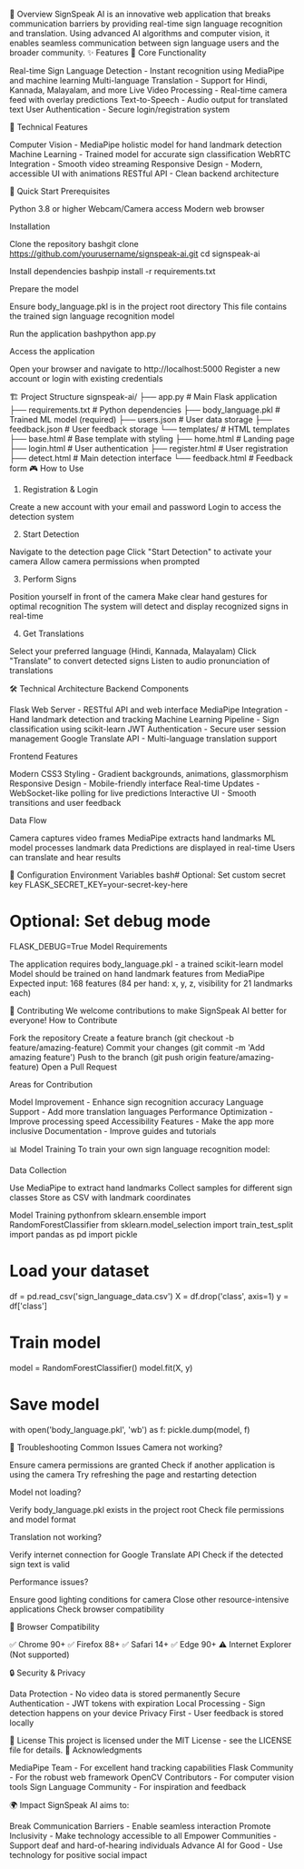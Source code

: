 🌟 Overview
SignSpeak AI is an innovative web application that breaks communication barriers by providing real-time sign language recognition and translation. Using advanced AI algorithms and computer vision, it enables seamless communication between sign language users and the broader community.
✨ Features
🎯 Core Functionality

Real-time Sign Language Detection - Instant recognition using MediaPipe and machine learning
Multi-language Translation - Support for Hindi, Kannada, Malayalam, and more
Live Video Processing - Real-time camera feed with overlay predictions
Text-to-Speech - Audio output for translated text
User Authentication - Secure login/registration system

🔧 Technical Features

Computer Vision - MediaPipe holistic model for hand landmark detection
Machine Learning - Trained model for accurate sign classification
WebRTC Integration - Smooth video streaming
Responsive Design - Modern, accessible UI with animations
RESTful API - Clean backend architecture

🚀 Quick Start
Prerequisites

Python 3.8 or higher
Webcam/Camera access
Modern web browser

Installation

Clone the repository
bashgit clone https://github.com/yourusername/signspeak-ai.git
cd signspeak-ai

Install dependencies
bashpip install -r requirements.txt

Prepare the model

Ensure body_language.pkl is in the project root directory
This file contains the trained sign language recognition model


Run the application
bashpython app.py

Access the application

Open your browser and navigate to http://localhost:5000
Register a new account or login with existing credentials



🏗️ Project Structure
signspeak-ai/
├── app.py                 # Main Flask application
├── requirements.txt       # Python dependencies
├── body_language.pkl     # Trained ML model (required)
├── users.json           # User data storage
├── feedback.json        # User feedback storage
└── templates/           # HTML templates
    ├── base.html        # Base template with styling
    ├── home.html        # Landing page
    ├── login.html       # User authentication
    ├── register.html    # User registration
    ├── detect.html      # Main detection interface
    └── feedback.html    # Feedback form
🎮 How to Use
1. Registration & Login

Create a new account with your email and password
Login to access the detection system

2. Start Detection

Navigate to the detection page
Click "Start Detection" to activate your camera
Allow camera permissions when prompted

3. Perform Signs

Position yourself in front of the camera
Make clear hand gestures for optimal recognition
The system will detect and display recognized signs in real-time

4. Get Translations

Select your preferred language (Hindi, Kannada, Malayalam)
Click "Translate" to convert detected signs
Listen to audio pronunciation of translations

🛠️ Technical Architecture
Backend Components

Flask Web Server - RESTful API and web interface
MediaPipe Integration - Hand landmark detection and tracking
Machine Learning Pipeline - Sign classification using scikit-learn
JWT Authentication - Secure user session management
Google Translate API - Multi-language translation support

Frontend Features

Modern CSS3 Styling - Gradient backgrounds, animations, glassmorphism
Responsive Design - Mobile-friendly interface
Real-time Updates - WebSocket-like polling for live predictions
Interactive UI - Smooth transitions and user feedback

Data Flow

Camera captures video frames
MediaPipe extracts hand landmarks
ML model processes landmark data
Predictions are displayed in real-time
Users can translate and hear results

🔧 Configuration
Environment Variables
bash# Optional: Set custom secret key
FLASK_SECRET_KEY=your-secret-key-here

# Optional: Set debug mode
FLASK_DEBUG=True
Model Requirements

The application requires body_language.pkl - a trained scikit-learn model
Model should be trained on hand landmark features from MediaPipe
Expected input: 168 features (84 per hand: x, y, z, visibility for 21 landmarks each)

🤝 Contributing
We welcome contributions to make SignSpeak AI better for everyone!
How to Contribute

Fork the repository
Create a feature branch (git checkout -b feature/amazing-feature)
Commit your changes (git commit -m 'Add amazing feature')
Push to the branch (git push origin feature/amazing-feature)
Open a Pull Request

Areas for Contribution

Model Improvement - Enhance sign recognition accuracy
Language Support - Add more translation languages
Performance Optimization - Improve processing speed
Accessibility Features - Make the app more inclusive
Documentation - Improve guides and tutorials

📊 Model Training
To train your own sign language recognition model:

Data Collection

Use MediaPipe to extract hand landmarks
Collect samples for different sign classes
Store as CSV with landmark coordinates


Model Training
pythonfrom sklearn.ensemble import RandomForestClassifier
from sklearn.model_selection import train_test_split
import pandas as pd
import pickle

# Load your dataset
df = pd.read_csv('sign_language_data.csv')
X = df.drop('class', axis=1)
y = df['class']

# Train model
model = RandomForestClassifier()
model.fit(X, y)

# Save model
with open('body_language.pkl', 'wb') as f:
    pickle.dump(model, f)


🚨 Troubleshooting
Common Issues
Camera not working?

Ensure camera permissions are granted
Check if another application is using the camera
Try refreshing the page and restarting detection

Model not loading?

Verify body_language.pkl exists in the project root
Check file permissions and model format

Translation not working?

Verify internet connection for Google Translate API
Check if the detected sign text is valid

Performance issues?

Ensure good lighting conditions for camera
Close other resource-intensive applications
Check browser compatibility

📱 Browser Compatibility

✅ Chrome 90+
✅ Firefox 88+
✅ Safari 14+
✅ Edge 90+
⚠️ Internet Explorer (Not supported)

🔒 Security & Privacy

Data Protection - No video data is stored permanently
Secure Authentication - JWT tokens with expiration
Local Processing - Sign detection happens on your device
Privacy First - User feedback is stored locally

📄 License
This project is licensed under the MIT License - see the LICENSE file for details.
🙏 Acknowledgments

MediaPipe Team - For excellent hand tracking capabilities
Flask Community - For the robust web framework
OpenCV Contributors - For computer vision tools
Sign Language Community - For inspiration and feedback

🌍 Impact
SignSpeak AI aims to:

Break Communication Barriers - Enable seamless interaction
Promote Inclusivity - Make technology accessible to all
Empower Communities - Support deaf and hard-of-hearing individuals
Advance AI for Good - Use technology for positive social impact
